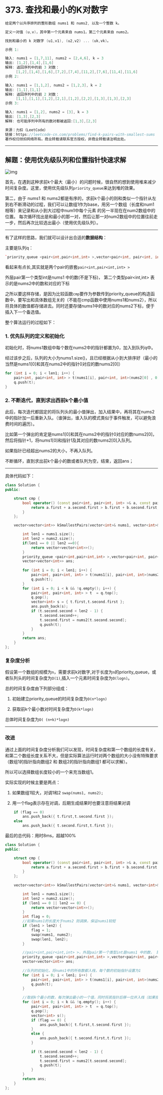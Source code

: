 # 373. 查找和最小的K对数字

```c++
给定两个以升序排列的整形数组 nums1 和 nums2, 以及一个整数 k。

定义一对值 (u,v)，其中第一个元素来自 nums1，第二个元素来自 nums2。

找到和最小的 k 对数字 (u1,v1), (u2,v2) ... (uk,vk)。

示例 1:

输入: nums1 = [1,7,11], nums2 = [2,4,6], k = 3
输出: [1,2],[1,4],[1,6]
解释: 返回序列中的前 3 对数：
     [1,2],[1,4],[1,6],[7,2],[7,4],[11,2],[7,6],[11,4],[11,6]
示例 2:

输入: nums1 = [1,1,2], nums2 = [1,2,3], k = 2
输出: [1,1],[1,1]
解释: 返回序列中的前 2 对数：
     [1,1],[1,1],[1,2],[2,1],[1,2],[2,2],[1,3],[1,3],[2,3]
示例 3:

输入: nums1 = [1,2], nums2 = [3], k = 3 
输出: [1,3],[2,3]
解释: 也可能序列中所有的数对都被返回:[1,3],[2,3]

来源：力扣（LeetCode）
链接：https://leetcode-cn.com/problems/find-k-pairs-with-smallest-sums
著作权归领扣网络所有。商业转载请联系官方授权，非商业转载请注明出处。
```

---

## 解题：使用优先级队列和位置指针快速求解

![img](./1.bmp)

首先，在遇到这种求前k个最大（最小）的问题时候，很自然的想到使用堆来减少时间复杂度。这里，使用优先级队列`priority_queue`来达到堆的效果。

第二，由于 nums1 和 nums2都是有序的，求前k个最小的则和类似一个指针从左到右不断滑动的过程，我们可以让数组1作为base，用另一个数组（长度和num1相等）来记录和从小到大过程中num1中每个元素 的另一半现在在num2数组中的位置。 每次循环找出是和最小的那一对，然后让那一对num2数组中的位置往前走一步，然后再次比较选出最小（使用优先级队列）。

---

有了这样的思路，我们就可以设计出合适的**数据结构**：

主要是队列q：

```c++
`priority_queue <pair<int,pair<int,int> >,vector<pair<int, pair<int, int> > >, cmp > q;`
```

看起来有点长,其实就是两个pair的嵌套`pair<int,pair<int,int> >`

外层pair第一个类型int是nums1 中的数(不是下标)， 第二个类型pair<int,int> 表示的是nums2中的数和对应的下标

之所以要这样存储，是因为比较函数`cmp`要作为参数传到priority_queue的构造函数中，要写出和具体数组无关的（不能在cmp函数中使用nums1和nums2），所以将具体的数值都存储进去。同时还要存储nums1中的数对应的nums2下标，便于插入下一个备选值。

整个算法运行的过程如下：

### 1. 优先队列的定义和初始化

初始化时，将nums1数组中每个数在nums2中的指针都置为0，加入到队列q中。

经过该步之后，队列的大小为nums1.size()，且已经根据从小到大排序好（最小的当然是nums1[0]和其在nums2中的指针0对应的数nums2[0]）

```c++
for (int i = 0; i < len1; i++) {
    pair<int, pair<int, int> > t(nums1[i], pair<int, int>(nums2[0] , 0));
    q.push(t);
}
```

### 2. 不断迭代，直到求出西前k个最小值

此后，每次迭代都固定的将队列头的最小值弹出，加入结果中，再将其在nums2中的指针加一后重新入队。（谁弹出，谁入队的模式类似于事件触发，可以避免浪费时间的遍历）。

比如第一个弹出的肯定是nums1[0]和其在nums2中的指针0对应的数nums2[0]，然后将指针+1，将nums1[0]和指针1及其对应的数nums2[0]入队列。

如果指针已经超出nums2的大小，不再入队列。

不断循环，直到求出前k个最小的数或者队列为空，结束，返回ans；

---

具体代码如下：

```c++
class Solution {
public:

	struct cmp {
		bool operator() (const pair<int, pair<int, int> >& a, const pair<int, pair<int, int> >& b) {
			return a.first + a.second.first > b.first + b.second.first;
		}
	};

	vector<vector<int>> kSmallestPairs(vector<int>& nums1, vector<int>& nums2, int k) {

		int len1 = nums1.size();
		int len2 = nums2.size();
        if(len1 == 0 || len2 ==0){
            return vector<vector<int>>();
        }
		priority_queue <pair<int,pair<int,int> >,vector<pair<int, pair<int, int> > >, cmp > q;
		vector<vector<int>> ans;
		
		for (int i = 0; i < len1; i++) {
			pair<int, pair<int, int> > t(nums1[i], pair<int, int>(nums2[0] , 0));
			q.push(t);
		}
		for (int i = 0; i < k && !q.empty(); i++) {
			pair<int, pair<int, int> > t  = q.top();
			q.pop();
			vector<int> s = { t.first,t.second.first };
			ans.push_back(s);
			if (t.second.second < len2 - 1) {
				t.second.second++;
				t.second.first = nums2[t.second.second];
				q.push(t);
			}
		}
		return ans;
	}
};
```

### 复杂度分析

假设第一个数组的规模为`n`，需要求前k对数字,对于长度为`n`的priority_queue，或者队列头的时间复杂度为`O(1)`,插入一个元素时间复杂度为`O(logn)`。

总的时间复杂度由下列部分组成：

1. 初始建立priority_queue的时间复杂度为`O(n*logn)`

2. 获取前k个最小数对时间复杂度为`O(k*logn)`

总体时间复杂度为`O( (n+k)*logn)`

---

### 改进

通过上面的时间复杂度分析我们可以发现，时间复杂度和第一个数组的长度有关，和第二个数组长度关系不大，但是实际算法运行时对两个数组的大小没有特殊要求（数组1的指针指向数组2 和 数组2的指针指向数组1 都可以求解）。

所以可以选择数组长度较小的一个来充当数组1。

实际实现的时候主要是两点：

1. 如果数组1较大，对调1和2 `swap(nums1, nums2);`

2. 用一个flag表示存在对调，后期生成结果时也要注意将结果对调

```c++
    if (flag == 0) 
        ans.push_back({ t.first,t.second.first });
    else 
        ans.push_back({ t.second.first,t.first });
```

最后的总代码：用时8ms，超越100%

```C++
class Solution {
public:

	struct cmp {
		bool operator() (const pair<int, pair<int, int> >& a, const pair<int, pair<int, int> >& b) {
			return a.first + a.second.first > b.first + b.second.first;
		}
	};
	
	vector<vector<int>> kSmallestPairs(vector<int>& nums1, vector<int>& nums2, int k) {

		int len1 = nums1.size();
		int len2 = nums2.size();
		if (len1 == 0 || len2 == 0) {
			return vector<vector<int>>();
		}
		int flag = 0;
        //如果nums1的长度大于nums2 则调换，保证nums1较短
		if (len1 > len2) {
			flag = 1;
			swap(nums1, nums2);
			swap(len1, len2);
		}

        //pair<int,pair<int,int> >，外层pair第一个类型int是nums1 中的数， 第二个类型pair<int,int> 表示的是nums2中的数和对应的下标
		priority_queue <pair<int,pair<int,int> >,vector<pair<int, pair<int, int> > >, cmp > q;
		vector<vector<int>> ans;
		
        //队列的初始化，将nums1中的所有数都入栈，每个数的初始指针设置为1
		for (int i = 0; i < len1; i++) {
			pair<int, pair<int, int> > t(nums1[i], pair<int, int>(nums2[0] , 0));
			q.push(t);
		}

        //取前k个最小的数，每次弹出最小的一个值，同时将其指针后移一位并入栈（如果指针没有到尾的话）
		for (int i = 0; i < k && !q.empty(); i++) {
			pair<int, pair<int, int> > t  = q.top();
			q.pop();
			vector<int> s();
			if (flag == 0) {
				ans.push_back({ t.first,t.second.first });
			}
			else {
				ans.push_back({ t.second.first,t.first });
			}
			
			if (t.second.second < len2 - 1) {
				t.second.second++;
				t.second.first = nums2[t.second.second];
				q.push(t);
			}
		}
		return ans;
	}
};
```


